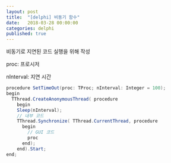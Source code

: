 ```yaml
---
layout: post
title:  "[delphi] 비동기 함수"
date:   2018-03-28 00:00:00
categories: delphi
published: true
---
```

비동기로 지연된 코드 실행을 위해 작성

proc: 프로시저

nInterval: 지연 시간

~~~ C#
procedure SetTimeOut(proc: TProc; nInterval: Integer = 100);
begin
  TThread.CreateAnonymousThread( procedure
    begin
    Sleep(nInterval);
	// 내부 코드
    TThread.Synchronize( TThread.CurrentThread, procedure
      begin
		// GUI 코드
        proc
      end);
    end).Start;
end;

~~~
